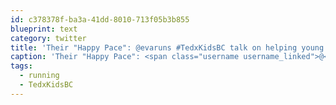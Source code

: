 ```yaml
---
id: c378378f-ba3a-41dd-8010-713f05b3b855
blueprint: text
category: twitter
title: 'Their "Happy Pace": @evaruns #TedxKidsBC talk on helping young girls build confidence through #running buff.ly/1Pin6LL'
caption: 'Their "Happy Pace": <span class="username username_linked">@<a href="https://twitter.com/evaruns" title="Ashley Wiles">evaruns</a></span> <span class="hashtag hashtag_local">#<a href="http://tweettemp.darylchymko.ca/?tag=tedxkidsbc">TedxKidsBC</a> talk on helping young girls build confidence through <span class="hashtag hashtag_local">#<a href="http://tweettemp.darylchymko.ca/?tag=running">running</a> <a href="http://buff.ly/1Pin6LL" title="http://buff.ly/1Pin6LL" class="link link_untco">buff.ly/1Pin6LL</a>'
tags:
  - running
  - TedxKidsBC
---
```

